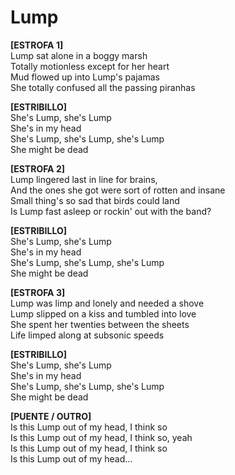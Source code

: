 # Lump

**[ESTROFA 1]**  
Lump sat alone in a boggy marsh  
Totally motionless except for her heart  
Mud flowed up into Lump's pajamas  
She totally confused all the passing piranhas  

**[ESTRIBILLO]**  
She's Lump, she's Lump  
She's in my head  
She's Lump, she's Lump, she's Lump  
She might be dead  

**[ESTROFA 2]**  
Lump lingered last in line for brains,  
And the ones she got were sort of rotten and insane  
Small thing's so sad that birds could land  
Is Lump fast asleep or rockin' out with the band?  

**[ESTRIBILLO]**  
She's Lump, she's Lump  
She's in my head  
She's Lump, she's Lump, she's Lump  
She might be dead  

**[ESTROFA 3]**  
Lump was limp and lonely and needed a shove  
Lump slipped on a kiss and tumbled into love  
She spent her twenties between the sheets  
Life limped along at subsonic speeds  

**[ESTRIBILLO]**  
She's Lump, she's Lump  
She's in my head  
She's Lump, she's Lump, she's Lump  
She might be dead  

**[PUENTE / OUTRO]**  
Is this Lump out of my head, I think so  
Is this Lump out of my head, I think so, yeah  
Is this Lump out of my head, I think so  
Is this Lump out of my head...

